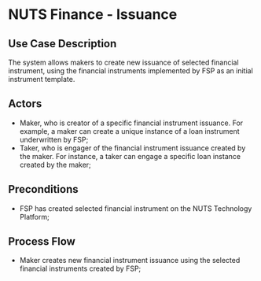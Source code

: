 # NUTS Finance - Issuance

## Use Case Description

The system allows makers to create new issuance of selected financial instrument, using the financial instruments implemented by FSP as an initial instrument template. 

## Actors

* Maker, who is creator of a specific financial instrument issuance. For example, a maker can create a unique instance of a loan instrument underwritten by FSP; 
* Taker, who is engager of the financial instrument issuance created by the maker. For instance, a taker can engage a specific loan instance created by the maker;

## Preconditions

* FSP has created selected financial instrument on the NUTS Technology Platform;

## Process Flow

* Maker creates new financial instrument issuance using the selected financial instruments created by FSP;

